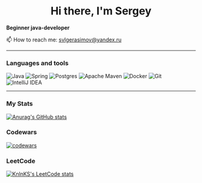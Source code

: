 <h1 align="center">Hi there, I'm Sergey </h1>
<!-- <h3 align="center">Beginner java-developer</h3> -->

**Beginner java-developer**

📫 How to reach me: svlgerasimov@yandex.ru

<!--## Hi there, I'm Sergey 

**Beginner java-developer**
-->
<!--<img src="https://img.shields.io/badge/Telegram-2CA5E0?style=for-the-badge&logo=telegram&logoColor=white">-->

<!--![](https://komarev.com/ghpvc/?username=svlgerasimov)-->

<!--👋-->

---

### Languages and tools

![Java](https://img.shields.io/badge/java-%23ED8B00.svg?style=for-the-badge&logo=java&logoColor=white)
![Spring](https://img.shields.io/badge/spring-%236DB33F.svg?style=for-the-badge&logo=spring&logoColor=white)
![Postgres](https://img.shields.io/badge/postgres-%23316192.svg?style=for-the-badge&logo=postgresql&logoColor=white)
![Apache Maven](https://img.shields.io/badge/Apache%20Maven-C71A36?style=for-the-badge&logo=Apache%20Maven&logoColor=white)
![Docker](https://img.shields.io/badge/docker-%230db7ed.svg?style=for-the-badge&logo=docker&logoColor=white)
![Git](https://img.shields.io/badge/git-%23F05033.svg?style=for-the-badge&logo=git&logoColor=white)
![IntelliJ IDEA](https://img.shields.io/badge/IntelliJIDEA-000000.svg?style=for-the-badge&logo=intellij-idea&logoColor=white)

---

### My Stats

[![Anurag's GitHub stats](https://github-readme-stats.vercel.app/api?username=svlgerasimov)](https://github.com/svlgerasimov)

### Codewars

[![codewars](https://www.codewars.com/users/svlg/badges/large)](https://www.codewars.com/users/svlg) 

### LeetCode

[![KnlnKS's LeetCode stats](https://leetcode-stats-six.vercel.app/api?username=nisht84&theme=dark)](https://leetcode.com/nisht84)

<!--
**svlgerasimov/svlgerasimov** is a ✨ _special_ ✨ repository because its `README.md` (this file) appears on your GitHub profile.

Here are some ideas to get you started:

- 🔭 I’m currently working on ...
- 🌱 I’m currently learning ...
- 👯 I’m looking to collaborate on ...
- 🤔 I’m looking for help with ...
- 💬 Ask me about ...
- 📫 How to reach me: ...
- 😄 Pronouns: ...
- ⚡ Fun fact: ...
-->
